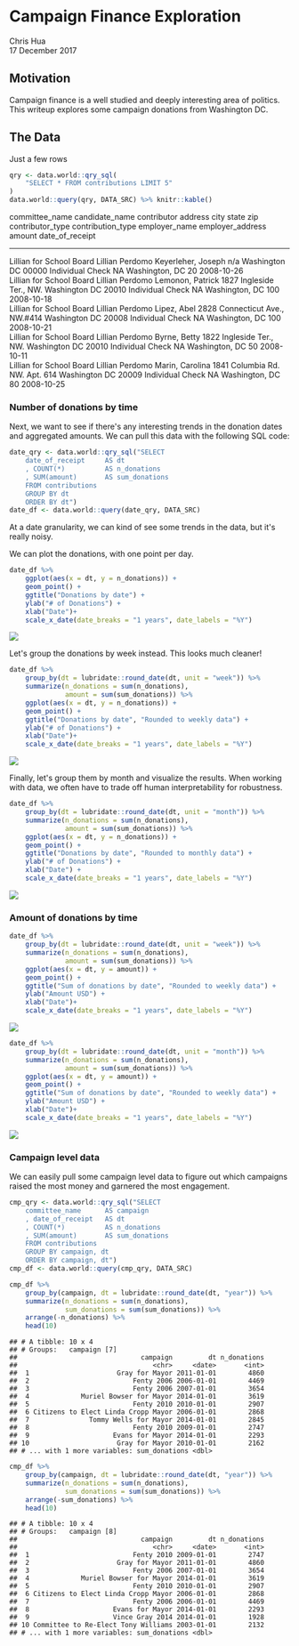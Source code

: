 # Campaign Finance Exploration
Chris Hua  
17 December 2017  



## Motivation

Campaign finance is a well studied and deeply interesting area of politics. This writeup explores some campaign donations from Washington DC.

## The Data

Just a few rows


```r
qry <- data.world::qry_sql(
    "SELECT * FROM contributions LIMIT 5"
)
data.world::query(qry, DATA_SRC) %>% knitr::kable()
```



committee_name             candidate_name    contributor          address                          city         state   zip     contributor_type   contribution_type   employer_name   employer_address    amount  date_of_receipt 
-------------------------  ----------------  -------------------  -------------------------------  -----------  ------  ------  -----------------  ------------------  --------------  -----------------  -------  ----------------
Lillian for School Board   Lillian Perdomo   Keyerleher, Joseph   n/a                              Washington   DC      00000   Individual         Check               NA              Washington, DC          20  2008-10-26      
Lillian for School Board   Lillian Perdomo   Lemonon, Patrick     1827 Ingleside Ter., NW.         Washington   DC      20010   Individual         Check               NA              Washington, DC         100  2008-10-18      
Lillian for School Board   Lillian Perdomo   Lipez, Abel          2828 Connecticut Ave., NW.#414   Washington   DC      20008   Individual         Check               NA              Washington, DC         100  2008-10-21      
Lillian for School Board   Lillian Perdomo   Byrne, Betty         1822 Ingleside Ter., NW.         Washington   DC      20010   Individual         Check               NA              Washington, DC          50  2008-10-11      
Lillian for School Board   Lillian Perdomo   Marin, Carolina      1841 Columbia Rd. NW. Apt. 614   Washington   DC      20009   Individual         Check               NA              Washington, DC          80  2008-10-25      

### Number of donations by time

Next, we want to see if there's any interesting trends in the donation dates and aggregated amounts. We can pull this data with the following SQL code:


```r
date_qry <- data.world::qry_sql("SELECT 
    date_of_receipt     AS dt
    , COUNT(*)          AS n_donations
    , SUM(amount)       AS sum_donations
    FROM contributions
    GROUP BY dt
    ORDER BY dt")
date_df <- data.world::query(date_qry, DATA_SRC)
```

At a date granularity, we can kind of see some trends in the data, but it's really noisy. 

We can plot the donations, with one point per day.


```r
date_df %>%
    ggplot(aes(x = dt, y = n_donations)) +
    geom_point() + 
    ggtitle("Donations by date") + 
    ylab("# of Donations") + 
    xlab("Date")+
    scale_x_date(date_breaks = "1 years", date_labels = "%Y")
```

![](campaign_finance_files/figure-html/unnamed-chunk-3-1.png)<!-- -->

Let's group the donations by week instead. This looks much cleaner!


```r
date_df %>%
    group_by(dt = lubridate::round_date(dt, unit = "week")) %>%
    summarize(n_donations = sum(n_donations),
              amount = sum(sum_donations)) %>%
    ggplot(aes(x = dt, y = n_donations)) + 
    geom_point() +
    ggtitle("Donations by date", "Rounded to weekly data") + 
    ylab("# of Donations") + 
    xlab("Date")+
    scale_x_date(date_breaks = "1 years", date_labels = "%Y")
```

![](campaign_finance_files/figure-html/unnamed-chunk-4-1.png)<!-- -->

Finally, let's group them by month and visualize the results. When working with data, we often have to trade off human interpretability for robustness. 


```r
date_df %>%
    group_by(dt = lubridate::round_date(dt, unit = "month")) %>%
    summarize(n_donations = sum(n_donations),
              amount = sum(sum_donations)) %>%
    ggplot(aes(x = dt, y = n_donations)) + 
    geom_point() +
    ggtitle("Donations by date", "Rounded to monthly data") + 
    ylab("# of Donations") + 
    xlab("Date") +
    scale_x_date(date_breaks = "1 years", date_labels = "%Y")
```

![](campaign_finance_files/figure-html/unnamed-chunk-5-1.png)<!-- -->

### Amount of donations by time


```r
date_df %>%
    group_by(dt = lubridate::round_date(dt, unit = "week")) %>%
    summarize(n_donations = sum(n_donations),
              amount = sum(sum_donations)) %>%
    ggplot(aes(x = dt, y = amount)) + 
    geom_point() +
    ggtitle("Sum of donations by date", "Rounded to weekly data") + 
    ylab("Amount USD") + 
    xlab("Date")+
    scale_x_date(date_breaks = "1 years", date_labels = "%Y")
```

![](campaign_finance_files/figure-html/unnamed-chunk-6-1.png)<!-- -->


```r
date_df %>%
    group_by(dt = lubridate::round_date(dt, unit = "month")) %>%
    summarize(n_donations = sum(n_donations),
              amount = sum(sum_donations)) %>%
    ggplot(aes(x = dt, y = amount)) + 
    geom_point() +
    ggtitle("Sum of donations by date", "Rounded to weekly data") + 
    ylab("Amount USD") + 
    xlab("Date")+
    scale_x_date(date_breaks = "1 years", date_labels = "%Y")
```

![](campaign_finance_files/figure-html/unnamed-chunk-7-1.png)<!-- -->

### Campaign level data

We can easily pull some campaign level data to figure out which campaigns raised the most money and garnered the most engagement.


```r
cmp_qry <- data.world::qry_sql("SELECT 
    committee_name      AS campaign
    , date_of_receipt   AS dt
    , COUNT(*)          AS n_donations
    , SUM(amount)       AS sum_donations
    FROM contributions
    GROUP BY campaign, dt
    ORDER BY campaign, dt")
cmp_df <- data.world::query(cmp_qry, DATA_SRC)
```




```r
cmp_df %>%
    group_by(campaign, dt = lubridate::round_date(dt, "year")) %>%
    summarize(n_donations = sum(n_donations), 
              sum_donations = sum(sum_donations)) %>%
    arrange(-n_donations) %>%
    head(10)
```

```
## # A tibble: 10 x 4
## # Groups:   campaign [7]
##                               campaign         dt n_donations
##                                  <chr>     <date>       <int>
##  1                      Gray for Mayor 2011-01-01        4860
##  2                          Fenty 2006 2006-01-01        4469
##  3                          Fenty 2006 2007-01-01        3654
##  4             Muriel Bowser for Mayor 2014-01-01        3619
##  5                          Fenty 2010 2010-01-01        2907
##  6 Citizens to Elect Linda Cropp Mayor 2006-01-01        2868
##  7               Tommy Wells for Mayor 2014-01-01        2845
##  8                          Fenty 2010 2009-01-01        2747
##  9                     Evans for Mayor 2014-01-01        2293
## 10                      Gray for Mayor 2010-01-01        2162
## # ... with 1 more variables: sum_donations <dbl>
```


```r
cmp_df %>%
    group_by(campaign, dt = lubridate::round_date(dt, "year")) %>%
    summarize(n_donations = sum(n_donations), 
              sum_donations = sum(sum_donations)) %>%
    arrange(-sum_donations) %>% 
    head(10)
```

```
## # A tibble: 10 x 4
## # Groups:   campaign [8]
##                               campaign         dt n_donations
##                                  <chr>     <date>       <int>
##  1                          Fenty 2010 2009-01-01        2747
##  2                      Gray for Mayor 2011-01-01        4860
##  3                          Fenty 2006 2007-01-01        3654
##  4             Muriel Bowser for Mayor 2014-01-01        3619
##  5                          Fenty 2010 2010-01-01        2907
##  6 Citizens to Elect Linda Cropp Mayor 2006-01-01        2868
##  7                          Fenty 2006 2006-01-01        4469
##  8                     Evans for Mayor 2014-01-01        2293
##  9                     Vince Gray 2014 2014-01-01        1928
## 10 Committee to Re-Elect Tony Williams 2003-01-01        2132
## # ... with 1 more variables: sum_donations <dbl>
```
